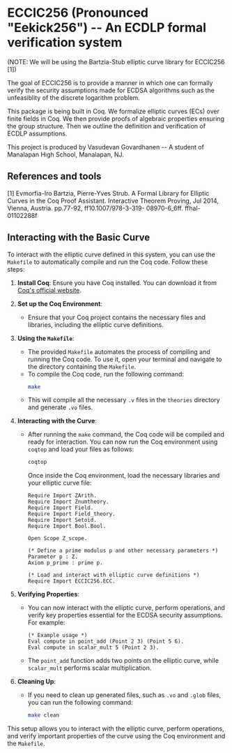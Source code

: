 # ECCIC256 (Pronounced "Eekick256") -- An ECDLP formal verification system

(NOTE: We will be using the Bartzia-Stub elliptic curve library for ECCIC256 [1])

The goal of ECCIC256 is to provide a manner in which one can formally verify the security assumptions made for ECDSA algorithms such as the unfeasiblity of the discrete logarithm problem.

This package is being built in Coq. We formalize elliptic curves (ECs) over finite fields in Coq. We then provide proofs of algebraic properties ensuring the group structure. Then we outline the definition and verification of ECDLP assumptions.

This project is produced by Vasudevan Govardhanen -- A student of Manalapan High School, Manalapan, NJ. 

## References and tools 
[1] Evmorfia-Iro Bartzia, Pierre-Yves Strub. A Formal Library for Elliptic Curves in the Coq Proof
Assistant. Interactive Theorem Proving, Jul 2014, Vienna, Austria. pp.77-92, ff10.1007/978-3-319-
08970-6_6ff. ffhal-01102288f


## Interacting with the Basic Curve

To interact with the elliptic curve defined in this system, you can use the `Makefile` to automatically compile and run the Coq code. Follow these steps:

1. **Install Coq**: Ensure you have Coq installed. You can download it from [Coq's official website](https://coq.inria.fr/).

2. **Set up the Coq Environment**:
   - Ensure that your Coq project contains the necessary files and libraries, including the elliptic curve definitions.

3. **Using the `Makefile`**:
   - The provided `Makefile` automates the process of compiling and running the Coq code. To use it, open your terminal and navigate to the directory containing the `Makefile`.
   - To compile the Coq code, run the following command:
     ```bash
     make
     ```
   - This will compile all the necessary `.v` files in the `theories` directory and generate `.vo` files.

4. **Interacting with the Curve**:
   - After running the `make` command, the Coq code will be compiled and ready for interaction. You can now run the Coq environment using `coqtop` and load your files as follows:
     ```bash
     coqtop
     ```
     Once inside the Coq environment, load the necessary libraries and your elliptic curve file:
     ```coq
     Require Import ZArith.
     Require Import Znumtheory.
     Require Import Field.
     Require Import Field_theory.
     Require Import Setoid.
     Require Import Bool.Bool.

     Open Scope Z_scope.

     (* Define a prime modulus p and other necessary parameters *)
     Parameter p : Z.
     Axiom p_prime : prime p.

     (* Load and interact with elliptic curve definitions *)
     Require Import ECCIC256.ECC.
     ```

5. **Verifying Properties**:
   - You can now interact with the elliptic curve, perform operations, and verify key properties essential for the ECDSA security assumptions. For example:
     ```coq
     (* Example usage *)
     Eval compute in point_add (Point 2 3) (Point 5 6).
     Eval compute in scalar_mult 5 (Point 2 3).
     ```
   - The `point_add` function adds two points on the elliptic curve, while `scalar_mult` performs scalar multiplication.

6. **Cleaning Up**:
   - If you need to clean up generated files, such as `.vo` and `.glob` files, you can run the following command:
     ```bash
     make clean
     ```

This setup allows you to interact with the elliptic curve, perform operations, and verify important properties of the curve using the Coq environment and the `Makefile`.
